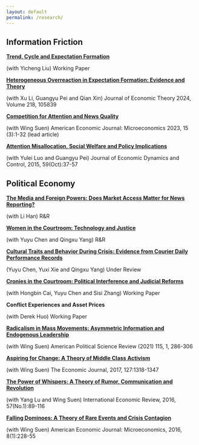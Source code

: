 ```yaml
---
layout: default
permalink: /research/
---
```

## Information Friction

[**Trend, Cycle and Expectation Formation**](/files/Trend.pdf)

(with Yicheng Liu) Working Paper

[**Heterogeneous Overreaction in Expectation Formation: Evidence and Theory**](/files/Heterogeneous.pdf)

(with Xu Li, Guangyu Pei and Qian Xin) Journal of Economic Theory 2024, Volume 218, 105839

[**​Competition for Attention and News Quality**](/files/Competition.pdf)

(with Wing Suen) American Economic Journal: Microeconomics 2023, 15 (3):1-32 (lead article)

[**Attention Misallocation, Social Welfare and Policy Implications**](/files/Attention.pdf)

(with Yulei Luo and Guangyu Pei)  Journal of Economic Dynamics and Control, 2015, 59(Oct):37-57



## Political Economy

[**The Media and Foreign Powers: Does Market Access Matter for News Reporting?​**](/files/MediaBow.pdf)

(with Li Han) R&R

[**Women in the Courtroom: Technology and Justice​**](/files/Women.pdf)

(with Yuyu Chen and Qingxu Yang) R&R

[**Cultural Traits and Behavior During Crisis: Evidence from Courier Daily Performance Records**](/files/Courier.pdf)

(Yuyu Chen, Yuxi Xie and Qingxu Yang) Under Review

[**Cronies in the Courtroom: Political Interference and Judicial Reforms**](/files/Cronies.pdf)

(with Hongbin Cai, Yuyu Chen and Sisi Zhang) Working Paper

**Conflict Experiences and Asset Prices**

(with Derek Huo) Working Paper

[**Radicalism in Mass Movements: Asymmetric Information and Endogenous Leadership**](/files/Radicalism.pdf)

​(with Wing Suen) American Political Science Review (2021) 115, 1, 286-306

[**Aspiring for Change: A Theory of Middle Class Activism**](/files/Aspiring.pdf)

(with Wing Suen)  The Economic Journal, 2017, 127:1318-1347

[**The Power of Whispers: A Theory of Rumor, Communication and Revolution**](/files/Thepower.pdf)

(with Yang Lu and Wing Suen) International Economic Review, 2016, 57(No.1):89-116

[**Falling ﻿Dominoes﻿: A Theory of Rare Events and Crisis Contagion**](/files/Falling.pdf)

(with Wing Suen)  American Economic Journal: Microeconomics, 2016, 8(1):228-55

